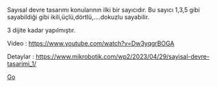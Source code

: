   

Sayısal devre tasarımı konularının ilki bir sayıcıdır. Bu sayıcı 1,3,5 gibi sayabildiği gibi ikili,üçlü,dörtlü,....dokuzlu sayabilir.

3 dijite kadar yapılmıştır.

Video : https://www.youtube.com/watch?v=Dw3yqgrBOGA

Detaylar : https://www.mikrobotik.com/wp2/2023/04/29/sayisal-devre-tasarimi_1/

<a href="http://stackoverflow.com" target="_blank" rel="noopener">Go</a>

